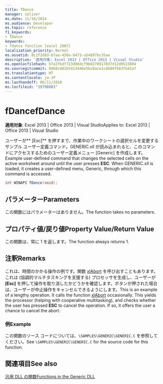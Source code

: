 ```yaml
---
title: fDance
manager: soliver
ms.date: 11/16/2014
ms.audience: Developer
ms.topic: reference
f1_keywords:
- fDance
keywords:
- fdance function [excel 2007]
localization_priority: Normal
ms.assetid: 8c2f2d83-b7aa-456e-b473-a54897bc35ae
description: '適用対象: Excel 2013 | Office 2013 | Visual Studio'
ms.openlocfilehash: b7a2fbdf723d06dcf9b02789178d7d12d0515884
ms.sourcegitcommit: 9d60cd82b5413446e5bc8ace2cd689f683fb41a7
ms.translationtype: HT
ms.contentlocale: ja-JP
ms.lasthandoff: 06/11/2018
ms.locfileid: "19798883"
---
```

# <a name="fdance"></a><span data-ttu-id="43be9-104">fDance</span><span class="sxs-lookup"><span data-stu-id="43be9-104">fDance</span></span>

 <span data-ttu-id="43be9-105">**適用対象**: Excel 2013 | Office 2013 | Visual Studio</span><span class="sxs-lookup"><span data-stu-id="43be9-105">Applies to: Excel 2013 | Office 2013 | Visual Studio</span></span> 
  
<span data-ttu-id="43be9-p101">ユーザーが** [Esc]** を押すまで、作業中のワークシートの選択セルを変更するサンプル ユーザー定義コマンド。GENERIC.xll が読み込まれると、このコマンドにアクセスするためのユーザー定義メニュー [Generic] を作成します。</span><span class="sxs-lookup"><span data-stu-id="43be9-p101">Example user-defined command that changes the selected cells on the active worksheet around until the user presses **ESC**. When GENERIC.xll is loaded, it creates a user-defined menu, Generic, through which this command is accessed.</span></span>
  
```cs
int WINAPI fDance(void);
```

## <a name="parameters"></a><span data-ttu-id="43be9-108">パラメーター</span><span class="sxs-lookup"><span data-stu-id="43be9-108">Parameters</span></span>

<span data-ttu-id="43be9-109">この関数にはパラメーターはありません。</span><span class="sxs-lookup"><span data-stu-id="43be9-109">The function takes no parameters.</span></span>
  
## <a name="property-valuereturn-value"></a><span data-ttu-id="43be9-110">プロパティ値/戻り値</span><span class="sxs-lookup"><span data-stu-id="43be9-110">Property Value/Return Value</span></span>

<span data-ttu-id="43be9-111">この関数は、常に 1 を返します。</span><span class="sxs-lookup"><span data-stu-id="43be9-111">The function always returns 1.</span></span>
  
## <a name="remarks"></a><span data-ttu-id="43be9-112">注釈</span><span class="sxs-lookup"><span data-stu-id="43be9-112">Remarks</span></span>

<span data-ttu-id="43be9-p102">これは、時間のかかる操作の例です。関数 [xlAbort](xlabort.md) を呼び出すこともあります。これは (協調的マルチタスキングを支援する) プロセッサを生成し、ユーザーが **[Esc]** を押して操作を取り消したかどうかを確認します。ボタンが押された場合は、ユーザーが中止操作をキャンセルできるようにします。</span><span class="sxs-lookup"><span data-stu-id="43be9-p102">This is an example of a lengthy operation. It calls the function [xlAbort](xlabort.md) occasionally. This yields the processor (helping with cooperative multitasking), and checks whether the user has pressed **ESC** to cancel the operation. If so, it offers the user a chance to cancel the abort.</span></span> 
  
### <a name="example"></a><span data-ttu-id="43be9-117">例</span><span class="sxs-lookup"><span data-stu-id="43be9-117">Example</span></span>

<span data-ttu-id="43be9-118">この関数のソース コードについては、`\SAMPLES\GENERIC\GENERIC.C` を参照してください。</span><span class="sxs-lookup"><span data-stu-id="43be9-118">See  `\SAMPLES\GENERIC\GENERIC.C` for the source code for this function.</span></span> 
  
## <a name="see-also"></a><span data-ttu-id="43be9-119">関連項目</span><span class="sxs-lookup"><span data-stu-id="43be9-119">See also</span></span>



[<span data-ttu-id="43be9-120">汎用 DLL の関数</span><span class="sxs-lookup"><span data-stu-id="43be9-120">Functions in the Generic DLL</span></span>](functions-in-the-generic-dll.md)


